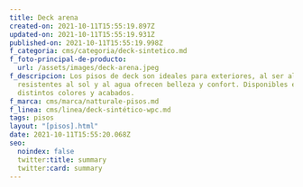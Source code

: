 ```yaml
---
title: Deck arena
created-on: 2021-10-11T15:55:19.897Z
updated-on: 2021-10-11T15:55:19.931Z
published-on: 2021-10-11T15:55:19.998Z
f_categoria: cms/categoria/deck-sintetico.md
f_foto-principal-de-producto:
  url: /assets/images/deck-arena.jpeg
f_descripcion: Los pisos de deck son ideales para exteriores, al ser altamente
  resistentes al sol y al agua ofrecen belleza y confort. Disponibles en
  distintos colores y acabados.
f_marca: cms/marca/natturale-pisos.md
f_linea: cms/linea/deck-sintético-wpc.md
tags: pisos
layout: "[pisos].html"
date: 2021-10-11T15:55:20.068Z
seo:
  noindex: false
  twitter:title: summary
  twitter:card: summary
---
```


